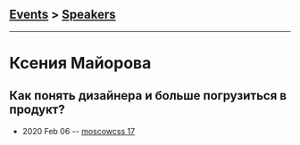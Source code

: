 ## [Events](../README.md) > [Speakers](../speakers.md)
---

# Ксения Майорова

## Как понять дизайнера и больше погрузиться в продукт?
- 2020 Feb 06 -- [moscowcss 17](https://www.youtube.com/watch?v=dif07leiGI4)    
